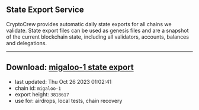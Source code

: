 ## State Export Service
CryptoCrew provides automatic daily state exports for all chains we validate. State export files can be used as genesis files and are a snapshot of the current blockchain state, including all validators, accounts, balances and delegations.

---
**Download: [migaloo-1 state export](https://dl.ccvalidators.com/SERVICE/migaloo/migaloo-1_export_3818617.json)**
---

- last updated: Thu Oct 26 2023 01:02:41
- chain id: `migaloo-1`
- export height: `3818617`
- use for: airdrops, local tests, chain recovery
